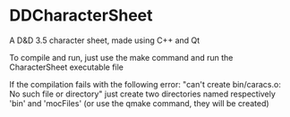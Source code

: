 DDCharacterSheet
================

A D&amp;D 3.5 character sheet, made using C++ and Qt

To compile and run, just use the make command and run the CharacterSheet executable file

If the compilation fails with the following error:
	"can't create bin/caracs.o: No such file or directory"
	just create two directories named respectively 'bin' and 'mocFiles' (or use the qmake command, they will be created)
